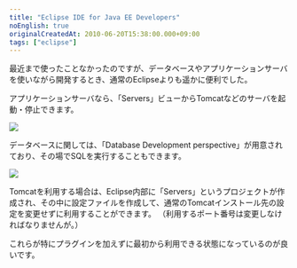 ```yaml
---
title: "Eclipse IDE for Java EE Developers"
noEnglish: true
originalCreatedAt: 2010-06-20T15:38:00.000+09:00
tags: ["eclipse"]
---
```

最近まで使ったことなかったのですが、データベースやアプリケーションサーバを使いながら開発するとき、通常のEclipseよりも遥かに便利でした。
<!--more-->
アプリケーションサーバなら、「Servers」ビューからTomcatなどのサーバを起動・停止できます。

[![](/img/2010-06-eclipse-ide-for-java-ee-developers_1.png)](/img/2010-06-eclipse-ide-for-java-ee-developers_1.png)

データベースに関しては、「Database Development perspective」が用意されており、その場でSQLを実行することもできます。

[![](/img/2010-06-eclipse-ide-for-java-ee-developers_2.png)](/img/2010-06-eclipse-ide-for-java-ee-developers_2.png)

Tomcatを利用する場合は、Eclipse内部に「Servers」というプロジェクトが作成され、その中に設定ファイルを作成して、通常のTomcatインストール先の設定を変更せずに利用することができます。
（利用するポート番号は変更しなければなりませんが。）

これらが特にプラグインを加えずに最初から利用できる状態になっているのが良いです。
